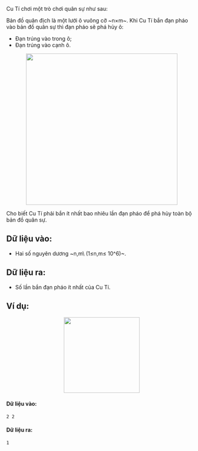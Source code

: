 Cu Tí chơi một trò chơi quân sự như sau:

Bản đồ quân địch là một lưới ô vuông cỡ ~n×m~. Khi Cu Tí bắn đạn pháo vào bản đồ quân sự thì đạn pháo sẽ phá hủy ô:
- Đạn trúng vào trong ô;
- Đạn trúng vào cạnh ô.
<center><img src="/images/problems/183/GAME.png" width="400px" /></center>

Cho biết Cu Tí phải bắn ít nhất bao nhiêu lần đạn pháo để phá hủy toàn bộ bản đồ quân sự.

## Dữ liệu vào:
- Hai số nguyên dương ~n,m\ (1≤n,m≤ 10^6)~.

## Dữ liệu ra:
- Số lần bắn đạn pháo ít nhất của Cu Tí.

## Ví dụ:
<center><img src="/images/problems/183/GAME2.png" width="200px" /></center>

#### Dữ liệu vào:	
```
2 2
```

#### Dữ liệu ra:
```
1
```